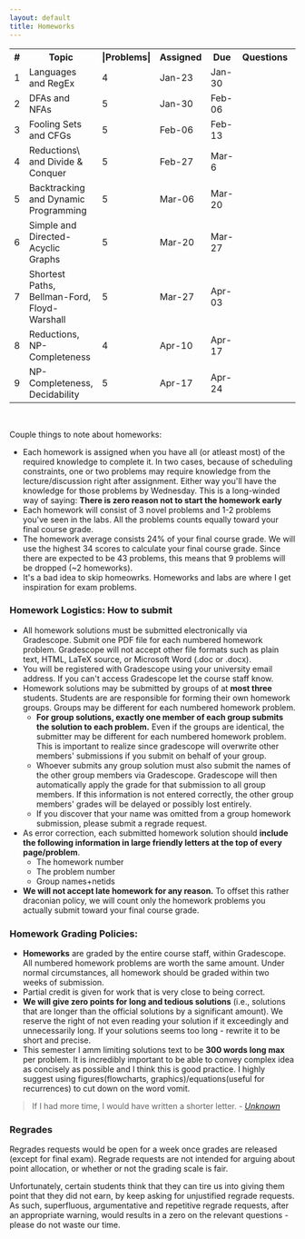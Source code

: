 ```yaml
---
layout: default
title: Homeworks
---
```


<table id="customers">
  <tr>
    <th> # </th>
    <th>Topic</th>
    <th>|Problems|</th>
    <th>Assigned</th>
    <th>Due</th>
    <th>Questions</th>
    <th>Solutions</th>
  </tr>
  <tr>
    <td>1</td>
    <td>Languages and RegEx</td>
    <td>4</td>
    <td> Jan-23 </td>
    <td> Jan-30 </td>
    <td> 
        <!-- <a href="{{ site.base }}/homeworks/test-HW.pdf"
            style="text-decoration: none">
            <img class="homework-icon"
                alt="{{ lecture.title }}"
                title="{{ lecture.title }} Questions"
                src="{{ site.base }}/img/icons/lab_questions.png" />
        </a>  -->
    </td>
    <td> 
        <!-- <a href="{{ site.base }}/homeworks/test-HW-sol.pdf"
            style="text-decoration: none">
            <img class="homework-icon"
                alt="{{ lecture.title }}"
                title="{{ lecture.title }} Solutions"
                src="{{ site.base }}/img/icons/lab_solutions.png" />
        </a>  -->
    </td>
  </tr>
  <tr>
    <td>2</td>
    <td>DFAs and NFAs</td>
    <td>5</td>
    <td> Jan-30 </td>
    <td> Feb-06 </td>
    <td> 
        <!-- <a href="{{ site.base }}/homeworks/test-HW.pdf"
            style="text-decoration: none">
            <img class="homework-icon"
                alt="{{ lecture.title }}"
                title="{{ lecture.title }} Questions"
                src="{{ site.base }}/img/icons/lab_questions.png" />
        </a>  -->
    </td>
    <td> 
        <!-- <a href="{{ site.base }}/homeworks/test-HW-sol.pdf"
            style="text-decoration: none">
            <img class="homework-icon"
                alt="{{ lecture.title }}"
                title="{{ lecture.title }} Solutions"
                src="{{ site.base }}/img/icons/lab_solutions.png" />
        </a>  -->
    </td>
  </tr>
  <tr>
    <td>3</td>
    <td>Fooling Sets and CFGs</td>
    <td>5</td>
    <td> Feb-06 </td>
    <td> Feb-13 </td>
    <td> 
        <!-- <a href="{{ site.base }}/homeworks/test-HW.pdf"
            style="text-decoration: none">
            <img class="homework-icon"
                alt="{{ lecture.title }}"
                title="{{ lecture.title }} Questions"
                src="{{ site.base }}/img/icons/lab_questions.png" />
        </a>  -->
    </td>
    <td> 
        <!-- <a href="{{ site.base }}/homeworks/test-HW-sol.pdf"
            style="text-decoration: none">
            <img class="homework-icon"
                alt="{{ lecture.title }}"
                title="{{ lecture.title }} Solutions"
                src="{{ site.base }}/img/icons/lab_solutions.png" />
        </a>  -->
    </td>
  </tr>  
  <tr>
    <td>4</td>
    <td>Reductions\ and Divide & Conquer</td>
    <td>5</td>
    <td> Feb-27 </td>
    <td> Mar-6 </td>
    <td> 
        <!-- <a href="{{ site.base }}/homeworks/test-HW.pdf"
            style="text-decoration: none">
            <img class="homework-icon"
                alt="{{ lecture.title }}"
                title="{{ lecture.title }} Questions"
                src="{{ site.base }}/img/icons/lab_questions.png" />
        </a>  -->
    </td>
    <td> 
        <!-- <a href="{{ site.base }}/homeworks/test-HW-sol.pdf"
            style="text-decoration: none">
            <img class="homework-icon"
                alt="{{ lecture.title }}"
                title="{{ lecture.title }} Solutions"
                src="{{ site.base }}/img/icons/lab_solutions.png" />
        </a>  -->
    </td>
  </tr>  
  <tr>
    <td>5</td>
    <td>Backtracking and Dynamic Programming</td>
    <td>5</td>
    <td> Mar-06 </td>
    <td> Mar-20 </td>
    <td> 
        <!-- <a href="{{ site.base }}/homeworks/test-HW.pdf"
            style="text-decoration: none">
            <img class="homework-icon"
                alt="{{ lecture.title }}"
                title="{{ lecture.title }} Questions"
                src="{{ site.base }}/img/icons/lab_questions.png" />
        </a>  -->
    </td>
    <td> 
        <!-- <a href="{{ site.base }}/homeworks/test-HW-sol.pdf"
            style="text-decoration: none">
            <img class="homework-icon"
                alt="{{ lecture.title }}"
                title="{{ lecture.title }} Solutions"
                src="{{ site.base }}/img/icons/lab_solutions.png" />
        </a>  -->
    </td>
  </tr>
  <tr>
    <td>6</td>
    <td>Simple and Directed-Acyclic Graphs</td>
    <td>5</td>
    <td> Mar-20 </td>
    <td> Mar-27 </td>
    <td> 
        <!-- <a href="{{ site.base }}/homeworks/test-HW.pdf"
            style="text-decoration: none">
            <img class="homework-icon"
                alt="{{ lecture.title }}"
                title="{{ lecture.title }} Questions"
                src="{{ site.base }}/img/icons/lab_questions.png" />
        </a>  -->
    </td>
    <td> 
        <!-- <a href="{{ site.base }}/homeworks/test-HW-sol.pdf"
            style="text-decoration: none">
            <img class="homework-icon"
                alt="{{ lecture.title }}"
                title="{{ lecture.title }} Solutions"
                src="{{ site.base }}/img/icons/lab_solutions.png" />
        </a>  -->
    </td>
  </tr>      
  <tr>
    <td>7</td>
    <td>Shortest Paths, Bellman-Ford, Floyd-Warshall</td>
    <td>5</td>
    <td> Mar-27 </td>
    <td> Apr-03 </td>
    <td> 
        <!-- <a href="{{ site.base }}/homeworks/test-HW.pdf"
            style="text-decoration: none">
            <img class="homework-icon"
                alt="{{ lecture.title }}"
                title="{{ lecture.title }} Questions"
                src="{{ site.base }}/img/icons/lab_questions.png" />
        </a>  -->
    </td>
    <td> 
        <!-- <a href="{{ site.base }}/homeworks/test-HW-sol.pdf"
            style="text-decoration: none">
            <img class="homework-icon"
                alt="{{ lecture.title }}"
                title="{{ lecture.title }} Solutions"
                src="{{ site.base }}/img/icons/lab_solutions.png" />
        </a>  -->
    </td>
  </tr>
    <tr>
    <td>8</td>
    <td> Reductions, NP-Completeness</td>
    <td>4</td>
    <td> Apr-10 </td>
    <td> Apr-17 </td>
    <td> 
        <!-- <a href="{{ site.base }}/homeworks/test-HW.pdf"
            style="text-decoration: none">
            <img class="homework-icon"
                alt="{{ lecture.title }}"
                title="{{ lecture.title }} Questions"
                src="{{ site.base }}/img/icons/lab_questions.png" />
        </a>  -->
    </td>
    <td> 
        <!-- <a href="{{ site.base }}/homeworks/test-HW-sol.pdf"
            style="text-decoration: none">
            <img class="homework-icon"
                alt="{{ lecture.title }}"
                title="{{ lecture.title }} Solutions"
                src="{{ site.base }}/img/icons/lab_solutions.png" />
        </a>  -->
    </td>
  </tr>     
  <tr>
    <td>9</td>
    <td> NP-Completeness, Decidability</td>
    <td>5</td>
    <td> Apr-17 </td>
    <td> Apr-24 </td>
    <td> 
        <!-- <a href="{{ site.base }}/homeworks/test-HW.pdf"
            style="text-decoration: none">
            <img class="homework-icon"
                alt="{{ lecture.title }}"
                title="{{ lecture.title }} Questions"
                src="{{ site.base }}/img/icons/lab_questions.png" />
        </a>  -->
    </td>
    <td> 
        <!-- <a href="{{ site.base }}/homeworks/test-HW-sol.pdf"
            style="text-decoration: none">
            <img class="homework-icon"
                alt="{{ lecture.title }}"
                title="{{ lecture.title }} Solutions"
                src="{{ site.base }}/img/icons/lab_solutions.png" />
        </a>  -->
    </td>
  </tr>        
</table>

&nbsp;

Couple things to note about homeworks:
- Each homework is assigned when you have all (or atleast most) of the required knowledge to complete it. In two cases, because of scheduling constraints, one or two problems may require knowledge from the lecture/discussion right after assignment. Either way you'll have the knowledge for those problems by Wednesday. This is a long-winded way of saying: **There is zero reason not to start the homework early**
- Each homework will consist of 3 novel problems and 1-2 problems you've seen in the labs. All the problems counts equally toward your final course grade.
- The homework average consists 24% of your final course grade. We will use the highest 34 scores to calculate your final course grade. Since there are expected to be 43 problems, this means that 9 problems will be dropped (~2 homeworks).
- It's a bad idea to skip homeowrks. Homeworks and labs are where I get inspiration for exam problems. 

### Homework Logistics: How to submit

- All homework solutions must be submitted electronically via Gradescope. Submit one PDF file for each numbered homework problem. Gradescope will not accept other file formats such as plain text, HTML, LaTeX source, or Microsoft Word (.doc or .docx).
- You will be registered with Gradescope using your university email address. If you can't access Gradescope let the course staff know. 
- Homework solutions may be submitted by groups of at **most three** students. Students are are responsible for forming their own homework groups. Groups may be different for each numbered homework problem. 
    - **For group solutions, exactly one member of each group submits the solution to each problem.** Even if the groups are identical, the submitter may be different for each numbered homework problem. This is important to realize since gradescope will overwrite other members' submissions if you submit on behalf of your group.
    - Whoever submits any group solution must also submit the names of the other group members via Gradescope. Gradescope will then automatically apply the grade for that submission to all group members. If this information is not entered correctly, the other group members' grades will be delayed or possibly lost entirely.
    - If you discover that your name was omitted from a group homework submission, please submit a regrade request.
- As error correction, each submitted homework solution should **include the following information in large friendly letters at the top of every page/problem**. 
    - The homework number
    - The problem number
    - Group names+netids
- **We will not accept late homework for any reason.** To offset this rather draconian policy, we will count only the homework problems you actually submit toward your final course grade. 

### Homework Grading Policies: 

- **Homeworks** are graded by the entire course staff, within Gradescope. All numbered homework problems are worth the same amount. Under normal circumstances, all homework should be graded within two weeks of submission.
- Partial credit is given for work that is very close to being correct. 
- **We will give zero points for long and tedious solutions** (i.e., solutions that are longer than the official solutions by a significant amount). We reserve the right of not even reading your solution if it exceedingly and unnecessarily long. If your solutions seems too long - rewrite it to be short and precise. 
- This semester I amm limiting solutions text to be **300 words long max** per problem. It is incredibly important to be able to convey complex idea as concisely as possible and I think this is good practice. I highly suggest using figures(flowcharts, graphics)/equations(useful for recurrences) to cut down on the word vomit. 
>If I had more time, I would have written a shorter letter. 
><cite> - [Unknown](https://www.lb7.uscourts.gov/documents/314-cv-921.pdf) <cite>


### Regrades

Regrades requests would be open for a week once grades are released (except for final exam). Regrade requests are not intended for arguing about point allocation, or whether or not the grading scale is fair.

Unfortunately, certain students think that they can tire us into giving them point that they did not earn, by keep asking for unjustified regrade requests. As such, superfluous, argumentative and repetitive regrade requests, after an appropriate warning, would results in a zero on the relevant questions - please do not waste our time.